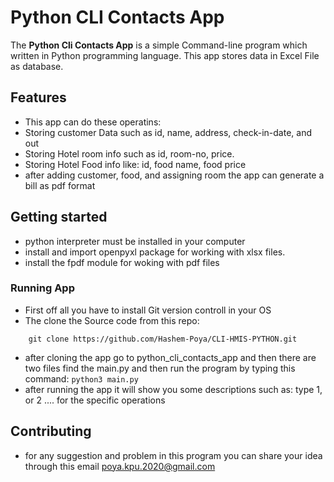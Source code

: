 # Python CLI Contacts App
The **Python Cli Contacts App** is a simple Command-line program which written in Python programming language.
This app stores data in Excel File as database.
## Features
- This app can do these operatins:
- Storing customer Data such as id, name, address, check-in-date, and out
- Storing Hotel room info such as id, room-no, price.
- Storing Hotel Food info like: id, food name, food price
- after adding customer, food, and assigning room the app can generate a bill as pdf format

## Getting started
- python interpreter must be installed in your computer
- install and import openpyxl package for working with xlsx files.
- install the fpdf module for woking with pdf files
### Running App
- First off all you have to install Git version controll in your OS
- The clone the Source code from this repo: 
```
    git clone https://github.com/Hashem-Poya/CLI-HMIS-PYTHON.git
```
- after cloning the app go to python_cli_contacts_app and then there are two files
find the main.py and then run the program by typing this command: ```python3 main.py```
- after running the app it will show you some descriptions such as: type 1, or 2 .... for the specific operations
## Contributing
- for any suggestion and problem in this program you can share your idea through this email poya.kpu.2020@gmail.com
